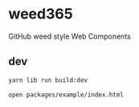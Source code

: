 # weed365

GitHub weed style Web Components

## dev

```sh
yarn lib run build:dev

open packages/example/index.html
```
